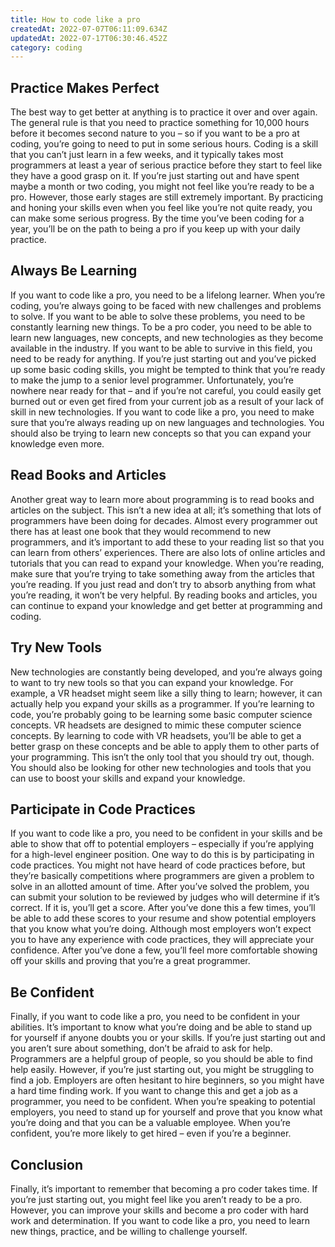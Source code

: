 ```yaml
---
title: How to code like a pro
createdAt: 2022-07-07T06:11:09.634Z
updatedAt: 2022-07-17T06:30:46.452Z
category: coding
---
```


## Practice Makes Perfect

The best way to get better at anything is to practice it over and over again. The general rule is that you need to practice something for 10,000 hours before it becomes second nature to you – so if you want to be a pro at coding, you’re going to need to put in some serious hours.
Coding is a skill that you can’t just learn in a few weeks, and it typically takes most programmers at least a year of serious practice before they start to feel like they have a good grasp on it.
If you’re just starting out and have spent maybe a month or two coding, you might not feel like you’re ready to be a pro. However, those early stages are still extremely important.
By practicing and honing your skills even when you feel like you’re not quite ready, you can make some serious progress.
By the time you’ve been coding for a year, you’ll be on the path to being a pro if you keep up with your daily practice.

## Always Be Learning

If you want to code like a pro, you need to be a lifelong learner. When you’re coding, you’re always going to be faced with new challenges and problems to solve. If you want to be able to solve these problems, you need to be constantly learning new things.
To be a pro coder, you need to be able to learn new languages, new concepts, and new technologies as they become available in the industry. If you want to be able to survive in this field, you need to be ready for anything.
If you’re just starting out and you’ve picked up some basic coding skills, you might be tempted to think that you’re ready to make the jump to a senior level programmer. Unfortunately, you’re nowhere near ready for that – and if you’re not careful, you could easily get burned out or even get fired from your current job as a result of your lack of skill in new technologies.
If you want to code like a pro, you need to make sure that you’re always reading up on new languages and technologies. You should also be trying to learn new concepts so that you can expand your knowledge even more.

## Read Books and Articles

Another great way to learn more about programming is to read books and articles on the subject. This isn’t a new idea at all; it’s something that lots of programmers have been doing for decades.
Almost every programmer out there has at least one book that they would recommend to new programmers, and it’s important to add these to your reading list so that you can learn from others’ experiences.
There are also lots of online articles and tutorials that you can read to expand your knowledge.
When you’re reading, make sure that you’re trying to take something away from the articles that you’re reading. If you just read and don’t try to absorb anything from what you’re reading, it won’t be very helpful.
By reading books and articles, you can continue to expand your knowledge and get better at programming and coding.

## Try New Tools

New technologies are constantly being developed, and you’re always going to want to try new tools so that you can expand your knowledge. For example, a VR headset might seem like a silly thing to learn; however, it can actually help you expand your skills as a programmer.
If you’re learning to code, you’re probably going to be learning some basic computer science concepts. VR headsets are designed to mimic these computer science concepts.
By learning to code with VR headsets, you’ll be able to get a better grasp on these concepts and be able to apply them to other parts of your programming.
This isn’t the only tool that you should try out, though. You should also be looking for other new technologies and tools that you can use to boost your skills and expand your knowledge.

## Participate in Code Practices

If you want to code like a pro, you need to be confident in your skills and be able to show that off to potential employers – especially if you’re applying for a high-level engineer position. One way to do this is by participating in code practices.
You might not have heard of code practices before, but they’re basically competitions where programmers are given a problem to solve in an allotted amount of time.
After you’ve solved the problem, you can submit your solution to be reviewed by judges who will determine if it’s correct. If it is, you’ll get a score. After you’ve done this a few times, you’ll be able to add these scores to your resume and show potential employers that you know what you’re doing.
Although most employers won’t expect you to have any experience with code practices, they will appreciate your confidence. After you’ve done a few, you’ll feel more comfortable showing off your skills and proving that you’re a great programmer.

## Be Confident

Finally, if you want to code like a pro, you need to be confident in your abilities. It’s important to know what you’re doing and be able to stand up for yourself if anyone doubts you or your skills.
If you’re just starting out and you aren’t sure about something, don’t be afraid to ask for help. Programmers are a helpful group of people, so you should be able to find help easily.
However, if you’re just starting out, you might be struggling to find a job. Employers are often hesitant to hire beginners, so you might have a hard time finding work.
If you want to change this and get a job as a programmer, you need to be confident. When you’re speaking to potential employers, you need to stand up for yourself and prove that you know what you’re doing and that you can be a valuable employee. When you’re confident, you’re more likely to get hired – even if you’re a beginner.

## Conclusion

Finally, it’s important to remember that becoming a pro coder takes time. If you’re just starting out, you might feel like you aren’t ready to be a pro. However, you can improve your skills and become a pro coder with hard work and determination. If you want to code like a pro, you need to learn new things, practice, and be willing to challenge yourself.
